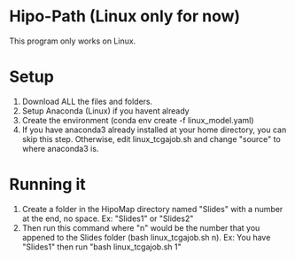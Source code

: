 # Hipo-Path (Linux only for now)
This program only works on Linux.

# Setup
1. Download ALL the files and folders.
2. Setup Anaconda (Linux) if you havent already
3. Create the environment (conda env create -f linux_model.yaml)
4. If you have anaconda3 already installed at your home directory, you can skip this step. Otherwise, edit linux_tcgajob.sh and change "source" to where anaconda3 is.

# Running it
1. Create a folder in the HipoMap directory named "Slides" with a number at the end, no space. Ex: "Slides1" or "Slides2"
2. Then run this command where "n" would be the number that you appened to the Slides folder (bash linux_tcgajob.sh n).
   Ex: You have "Slides1" then run "bash linux_tcgajob.sh 1"
